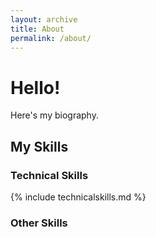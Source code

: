 ```yaml
---
layout: archive
title: About
permalink: /about/
---
```


# Hello!

Here's my biography.

## My Skills

### Technical Skills

{% include technicalskills.md %}

### Other Skills